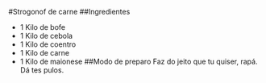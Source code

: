 #Strogonof de carne
##Ingredientes
 - 1 Kilo de bofe
 - 1 Kilo de cebola
 - 1 Kilo de coentro
 - 1 Kilo de carne
 - 1 Kilo de maionese
##Modo de preparo
Faz do jeito que tu quiser, rapá. Dá tes pulos.